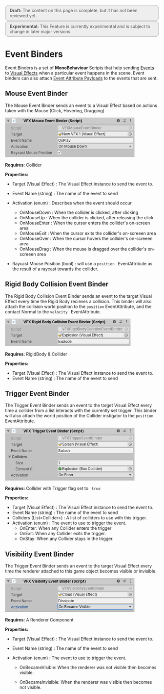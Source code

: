 <div style="border: solid 1px #999; border-radius:12px; background-color:#EEE; padding: 8px; padding-left:14px; color: #555; font-size:14px;"><b>Draft:</b> The content on this page is complete, but it has not been reviewed yet.</div>

<div style="border: solid 1px #999; border-radius:12px; background-color:#EEE; padding: 8px; padding-left:14px; color: #555; font-size:14px;"><b>Experimental:</b> This Feature is currently experimental and is subject to change in later major versions.</div>

# Event Binders

Event Binders is a set of **MonoBehaviour** Scripts that help sending [Events](Events.md) to [Visual Effects](VisualEffectComponent.md) when a particular event happens in the scene. Event binders can also attach [Event Attribute Payloads](Events.md#eventattribute-payloads) to the events that are sent.

## Mouse Event Binder

The Mouse Event Binder sends an event to a Visual Effect based on actions taken with the Mouse (Click, Hovering, Dragging)

![](Images/EventBinders-Mouse.png)

**Requires:** Collider

**Properties:**

* Target (Visual Effect) : The Visual Effect instance to send the event to.
* Event Name (string) : The name of the event to send
* Activation (enum) : Describes when the event should occur
  * OnMouseDown : When the collider is clicked, after clicking
  * OnMouseUp : When the collider is clicked, after releasing the click
  * OnMouseEnter : When the cursor enters the collider's on-screen area
  * OnMouseExit : When the cursor exits the collider's on-screeen area
  * OnMouseOver : When the cursor hovers the collider's on-screeen area
  * OnMouseDrag : When the mouse is dragged over the collider's on-screeen area

* Raycast Mouse Position (bool) : will use a `position ` EventAttribute as the result of a raycast towards the collider.

## Rigid Body Collision Event Binder

The Rigid Body Collision Event Binder sends an event to the target Visual Effect every time the Rigid Body recieves a collision. This binder will also attach the collision world position to the `position` EventAttribute, and the contact Normal to the `velocity ` EventAttribute.



![](Images/EventBinders-RBCollision.png)

**Requires:** RigidBody & Collider

**Properties:**

- Target (Visual Effect) : The Visual Effect instance to send the event to.
- Event Name (string) : The name of the event to send

## Trigger Event Binder

The Trigger Event Binder sends an event to the target Visual Effect every time a collider from a list interacts with the currently set trigger. This binder will also attach the world position of the Collider instigator to the `position` EventAttribute.



![](Images/EventBinders-Trigger.png)

**Requires:** Collider with Trigger flag set to ` true` 

**Properties:**

- Target (Visual Effect) : The Visual Effect instance to send the event to.
- Event Name (string) : The name of the event to send
- Colliders (List\<Collider\>) : A list of colliders to use with this trigger.
- Activation (enum) : The event to use to trigger the event.
  - OnEnter: When any Collider enters the trigger
  - OnExit: When any Collider exits the trigger.
  - OnStay: When any Collider stays in the trigger.

## Visibility Event Binder

The Trigger Event Binder sends an event to the target Visual Effect every time the renderer attached to this game object becomes visible or invisible.

![](Images/EventBinders-Visibility.png)

**Requires:** A Renderer Component

**Properties:**

- Target (Visual Effect) : The Visual Effect instance to send the event to.

- Event Name (string) : The name of the event to send

- Activation (enum) : The event to use to trigger the event.

  - OnBecameVisible: When the renderer was not visible then becomes visible.

  - OnBecameInvisible:  When the renderer was visible then becomes not visible.

    